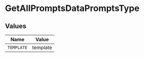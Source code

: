 # GetAllPromptsDataPromptsType


## Values

| Name       | Value      |
| ---------- | ---------- |
| `TEMPLATE` | template   |